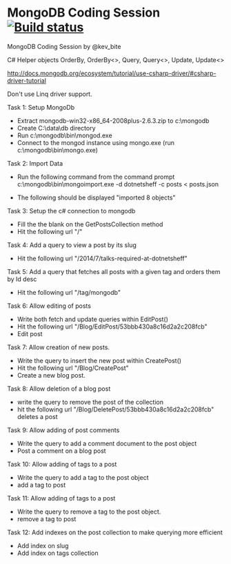 MongoDB Coding Session [![Build status](https://ci.appveyor.com/api/projects/status/sd967sfmndo2y24x/branch/master?svg=true)](https://ci.appveyor.com/project/kevbite/dotnetsheff-mongodbblog/branch/master)
====================

MongoDB Coding Session by @kev_bite

C# Helper objects
OrderBy, OrderBy<>, Query, Query<>, Update, Update<>

http://docs.mongodb.org/ecosystem/tutorial/use-csharp-driver/#csharp-driver-tutorial

Don't use Linq driver support.

Task 1: Setup MongoDb
- Extract mongodb-win32-x86_64-2008plus-2.6.3.zip to c:\mongodb
- Create C:\data\db directory
- Run c:\mongodb\bin\mongod.exe
- Connect to the mongod instance using mongo.exe (run c:\mongodb\bin\mongo.exe)

Task 2: Import Data
- Run the following command from the command prompt
c:\mongodb\bin\mongoimport.exe -d dotnetsheff -c posts < posts.json

- The following should be displayed "imported 8 objects"


Task 3: Setup the c# connection to mongodb
- Fill the the blank on the GetPostsCollection method
- Hit the following url "/"

Task 4: Add a query to view a post by its slug
- Hit the following url "/2014/7/talks-required-at-dotnetsheff"

Task 5: Add a query that fetches all posts with a given tag and orders them by Id desc
- Hit the following url "/tag/mongodb"

Task 6: Allow editing of posts
- Write both fetch and update queries within EditPost()
- Hit the following url "/Blog/EditPost/53bbb430a8c16d2a2c208fcb"
- Edit post

Task 7: Allow creation of new posts.
- Write the query to insert the new post within CreatePost()
- Hit the following url "/Blog/CreatePost"
- Create a new blog post.

Task 8: Allow deletion of a blog post
- write the query to remove the post of the collection
- hit the following url "/Blog/DeletePost/53bbb430a8c16d2a2c208fcb" deletes a post

Task 9: Allow adding of post comments
- Write the query to add a comment document to the post object
- Post a comment on a blog post

Task 10: Allow adding of tags to a post
- Write the query to add a tag to the post object
- add a tag to post

Task 11: Allow adding of tags to a post
- Write the query to remove a tag to the post object.
- remove a tag to post

Task 12: Add indexes on the post collection to make querying more efficient
- Add index on slug
- Add index on tags collection


